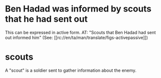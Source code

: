# Ben Hadad was informed by scouts that he had sent out

This can be expressed in active form. AT: "Scouts that Ben Hadad had sent out informed him" (See: [[rc://en/ta/man/translate/figs-activepassive]])

# scouts

A "scout" is a soldier sent to gather information about the enemy.

